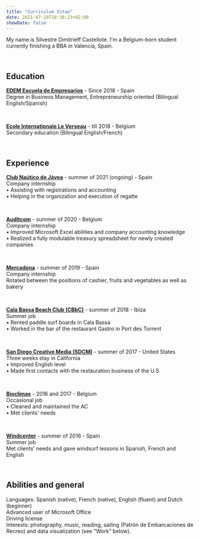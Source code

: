 ```yaml
---
title: "Curriculum Vitae"
date: 2021-07-28T18:38:23+02:00
showDate: false
---
```

My name is Silvestre Dimitrieff Castellote. I'm a Belgium-born student currently finishing a BBA in Valencia, Spain.
<p>&nbsp;</p>

## Education

**[EDEM Escuela de Empresarios](https://edem.eu/en/ "Check EDEM's website")** - Since 2018 - Spain<br>
Degree in Business Management, Entrepreneurship oriented (Bilingual English/Spanish)<br>
<p>&nbsp;</p>

**[Ecole Internationale Le Verseau](https://www.eiverseau.be/ "Check Le Verseau's website")** - till 2018 - Belgium<br>
Secondary education (Bilingual English/French)
<p>&nbsp;</p>

## Experience

**[Club Naútico de Jávea](https://cnjavea.net/ "Check CNJ's website")** - summer of 2021 (ongoing) - Spain<br>
Company internship<br>
• Assisting with registrations and accounting<br>
• Helping in the organization and execution of regatte<br>
<p>&nbsp;</p>

**[Auditcom](https://www.companyweb.be/societe/auditcom/sprl/439360312 "Check Auditcom's website")** - summer of 2020 - Belgium<br>
Company internship<br>
• Improved Microsoft Excel abilities and company accounting knowledge<br>
• Realized a fully modulable treasury spreadsheet for newly created companies<br>
<p>&nbsp;</p>

**[Mercadona](https://www.mercadona.es/ "Check Mercadona's website")** - summer of 2019 - Spain<br>
Company internship<br>
Rotated between the positions of cashier, fruits and vegetables as well as bakery<br>
<p>&nbsp;</p>

**[Cala Bassa Beach Club (CBbC)](https://www.cbbcgroup.com/cbbc/cala-bassa-beach-club/ "Check CBbC's website")** - summer of 2018 - Ibiza<br>
Summer job<br>
•	Rented paddle surf boards in Cala Bassa<br>
•	Worked in the bar of the restaurant Gastro in Port des Torrent<br>
<p>&nbsp;</p>

**[San Diego Creative Media (SDCM)](https://www.sdcm.com/ "Check SDCM's website")** - summer of 2017 - United States<br>
Three weeks stay in California<br>
•	Improved English level<br>
•	Made first contacts with the restauration business of the U.S<br>
<p>&nbsp;</p>

**[Bioclimas](http://www.bioclimas.be/ "Check Bioclimas' website")** - 2016 and 2017 - Belgium<br>
Occasional job<br>
•	Cleaned and maintained the AC<br>
•	Met clients' needs<br>
<p>&nbsp;</p>

**[Windcenter](https://windcenterdenia.com/ "Check Windcenter's website")** - summer of 2016 - Spain<br>
Summer job<br>
Met clients' needs and gave windsurf lessons in Spanish, French and English<br>
<p>&nbsp;</p>

## Abilities and general

Languages: Spanish (native), French (native), English (fluent) and Dutch (beginner)<br>
Advanced user of Microsoft Office<br>
Driving license<br>
Interests: photography, music, reading, sailing (Patrón de Embarcaciones de Recreo) and data visualization (see "Work" below).<br>


